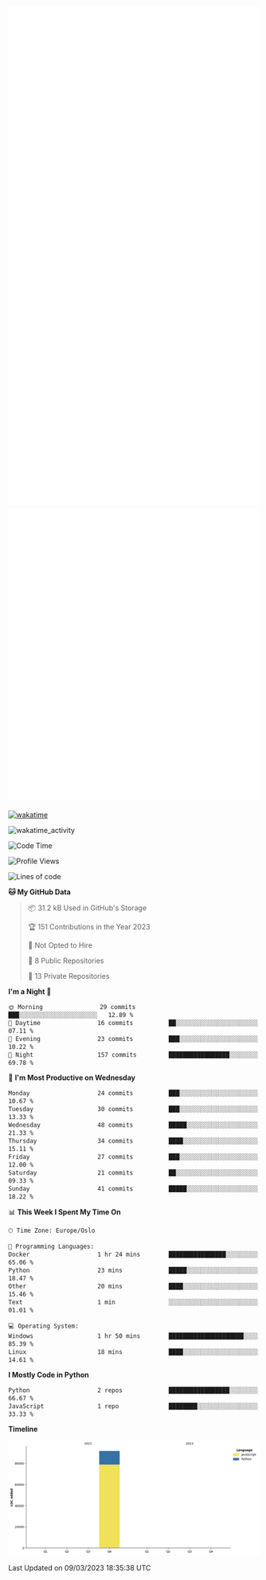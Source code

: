 ![Metrics](/metrics.svg)![Additional metrics](metrics.additional.svg)
----------------------------------------------------------------------------------------------------------------------------------------------------

[![wakatime](https://wakatime.com/badge/user/139c3dc8-b99d-475a-b6b4-e7663d03add8.svg)](https://wakatime.com/@139c3dc8-b99d-475a-b6b4-e7663d03add8)

![wakatime_activity](https://wakatime.com/share/@merca/d0fb6363-0f77-40ae-9525-9b9347ed2e36.svg)

<!--START_SECTION:waka-->
![Code Time](http://img.shields.io/badge/Code%20Time-6%2C413%20hrs%2043%20mins-blue)

![Profile Views](http://img.shields.io/badge/Profile%20Views-0-blue)

![Lines of code](https://img.shields.io/badge/From%20Hello%20World%20I%27ve%20Written-83.9%20thousand%20lines%20of%20code-blue)

**🐱 My GitHub Data** 

> 📦 31.2 kB Used in GitHub's Storage 
 > 
> 🏆 151 Contributions in the Year 2023
 > 
> 🚫 Not Opted to Hire
 > 
> 📜 8 Public Repositories 
 > 
> 🔑 13 Private Repositories 
 > 
**I'm a Night 🦉** 

```text
🌞 Morning                29 commits          ███░░░░░░░░░░░░░░░░░░░░░░   12.89 % 
🌆 Daytime                16 commits          ██░░░░░░░░░░░░░░░░░░░░░░░   07.11 % 
🌃 Evening                23 commits          ███░░░░░░░░░░░░░░░░░░░░░░   10.22 % 
🌙 Night                  157 commits         █████████████████░░░░░░░░   69.78 % 
```
📅 **I'm Most Productive on Wednesday** 

```text
Monday                   24 commits          ███░░░░░░░░░░░░░░░░░░░░░░   10.67 % 
Tuesday                  30 commits          ███░░░░░░░░░░░░░░░░░░░░░░   13.33 % 
Wednesday                48 commits          █████░░░░░░░░░░░░░░░░░░░░   21.33 % 
Thursday                 34 commits          ████░░░░░░░░░░░░░░░░░░░░░   15.11 % 
Friday                   27 commits          ███░░░░░░░░░░░░░░░░░░░░░░   12.00 % 
Saturday                 21 commits          ██░░░░░░░░░░░░░░░░░░░░░░░   09.33 % 
Sunday                   41 commits          █████░░░░░░░░░░░░░░░░░░░░   18.22 % 
```


📊 **This Week I Spent My Time On** 

```text
🕑︎ Time Zone: Europe/Oslo

💬 Programming Languages: 
Docker                   1 hr 24 mins        ████████████████░░░░░░░░░   65.06 % 
Python                   23 mins             █████░░░░░░░░░░░░░░░░░░░░   18.47 % 
Other                    20 mins             ████░░░░░░░░░░░░░░░░░░░░░   15.46 % 
Text                     1 min               ░░░░░░░░░░░░░░░░░░░░░░░░░   01.01 % 

💻 Operating System: 
Windows                  1 hr 50 mins        █████████████████████░░░░   85.39 % 
Linux                    18 mins             ████░░░░░░░░░░░░░░░░░░░░░   14.61 % 
```

**I Mostly Code in Python** 

```text
Python                   2 repos             █████████████████░░░░░░░░   66.67 % 
JavaScript               1 repo              ████████░░░░░░░░░░░░░░░░░   33.33 % 
```



**Timeline**

![Lines of Code chart](https://raw.githubusercontent.com/merca/merca/current/assets/bar_graph.png)


 Last Updated on 09/03/2023 18:35:38 UTC
<!--END_SECTION:waka-->
